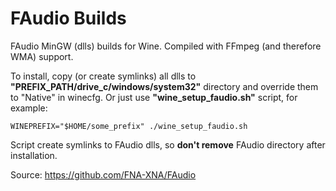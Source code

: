 # FAudio Builds
FAudio MinGW (dlls) builds for Wine. Compiled with FFmpeg (and therefore WMA) support.

To install, copy (or create symlinks) all dlls to **"PREFIX_PATH/drive_c/windows/system32"** directory and override them to "Native" in winecfg. Or just use **"wine_setup_faudio.sh"** script, for example:

    WINEPREFIX="$HOME/some_prefix" ./wine_setup_faudio.sh
    
Script create symlinks to FAudio dlls, so **don't remove** FAudio directory after installation.

Source: https://github.com/FNA-XNA/FAudio
